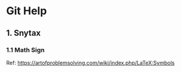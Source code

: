 # Git Help


## 1. Snytax

### 1.1 Math Sign

Ref: https://artofproblemsolving.com/wiki/index.php/LaTeX:Symbols 

